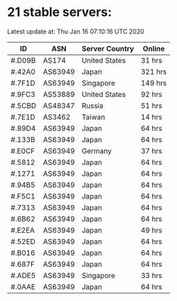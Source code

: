 # 21 stable servers:

Latest update at: Thu Jan 16 07:10:16 UTC 2020

| ID | ASN | Server Country | Online |
| -- | --- | -------------- | ------ |
| #.D09B | AS174 | United States | 31 hrs |
| #.42A0 | AS63949 | Japan | 321 hrs |
| #.7F1D | AS63949 | Singapore | 149 hrs |
| #.9FC3 | AS53889 | United States | 92 hrs |
| #.5CBD | AS48347 | Russia | 51 hrs |
| #.7E1D | AS3462 | Taiwan | 14 hrs |
| #.89D4 | AS63949 | Japan | 64 hrs |
| #.133B | AS63949 | Japan | 64 hrs |
| #.E0CF | AS63949 | Germany | 37 hrs |
| #.5812 | AS63949 | Japan | 64 hrs |
| #.1271 | AS63949 | Japan | 64 hrs |
| #.94B5 | AS63949 | Japan | 64 hrs |
| #.F5C1 | AS63949 | Japan | 64 hrs |
| #.7313 | AS63949 | Japan | 64 hrs |
| #.6B62 | AS63949 | Japan | 64 hrs |
| #.E2EA | AS63949 | Japan | 49 hrs |
| #.52ED | AS63949 | Japan | 64 hrs |
| #.B016 | AS63949 | Japan | 64 hrs |
| #.687F | AS63949 | Japan | 64 hrs |
| #.ADE5 | AS63949 | Singapore | 33 hrs |
| #.0AAE | AS63949 | Japan | 64 hrs |

